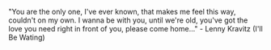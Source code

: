 "You are the only one, I've ever known, that makes me feel this way, couldn't on my own.
 I wanna be with you, until we're old, you've got the love you need right in front of you, please come home..."
	 - Lenny Kravitz (I'll Be Wating) 